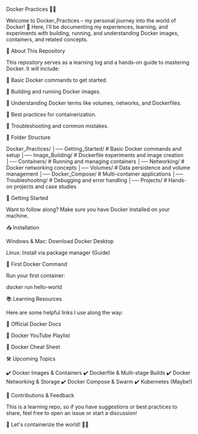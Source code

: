 Docker Practices 🚢🐳

Welcome to Docker_Practices – my personal journey into the world of Docker! 🌊 Here, I'll be documenting my experiences, learning, and experiments with building, running, and understanding Docker images, containers, and related concepts.

📌 About This Repository

This repository serves as a learning log and a hands-on guide to mastering Docker. It will include:

🔹 Basic Docker commands to get started.

🔹 Building and running Docker images.

🔹 Understanding Docker terms like volumes, networks, and Dockerfiles.

🔹 Best practices for containerization.

🔹 Troubleshooting and common mistakes.

📁 Folder Structure

Docker_Practices/
│── Getting_Started/   # Basic Docker commands and setup
│── Image_Building/    # Dockerfile experiments and image creation
│── Containers/        # Running and managing containers
│── Networking/        # Docker networking concepts
│── Volumes/          # Data persistence and volume management
│── Docker_Compose/   # Multi-container applications
│── Troubleshooting/  # Debugging and error handling
│── Projects/         # Hands-on projects and case studies

🚀 Getting Started

Want to follow along? Make sure you have Docker installed on your machine.

📥 Installation

Windows & Mac: Download Docker Desktop

Linux: Install via package manager (Guide)

🔹 First Docker Command

Run your first container:

docker run hello-world

📚 Learning Resources

Here are some helpful links I use along the way:

📖 Official Docker Docs

🎥 Docker YouTube Playlist

📜 Docker Cheat Sheet

🛠️ Upcoming Topics

✔️ Docker Images & Containers
✔️ Dockerfile & Multi-stage Builds
✔️ Docker Networking & Storage
✔️ Docker Compose & Swarm
✔️ Kubernetes (Maybe!)

🙌 Contributions & Feedback

This is a learning repo, so if you have suggestions or best practices to share, feel free to open an issue or start a discussion!

🔹 Let's containerize the world! 🐳💙

